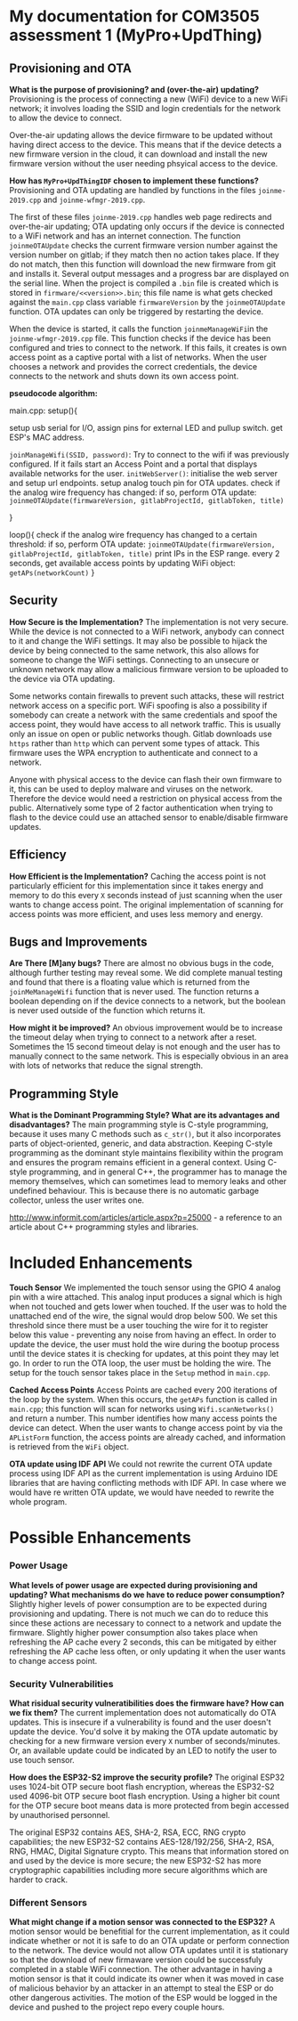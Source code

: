 # My documentation for COM3505 assessment 1 (MyPro+UpdThing)

## Provisioning and OTA

**What is the purpose of provisioning? and (over-the-air) updating?**
Provisioning is the process of connecting a new (WiFi) device to a new WiFi network; it involves loading the SSID and login credentials for the network to allow the device to connect.

Over-the-air updating allows the device firmware to be updated without having direct access to the device. This means that if the device detects a new firmware version in the cloud, it can download and install the new firmware version without the user needing phsyical access to the device.

**How has `MyPro+UpdThingIDF` chosen to implement these functions?**
Provisioning and OTA updating are handled by functions in the files `joinme-2019.cpp` and `joinme-wfmgr-2019.cpp`.

The first of these files `joinme-2019.cpp` handles web page redirects and over-the-air updating; OTA updating only occurs if the device is connected to a WiFi network and has an internet connection. The function `joinmeOTAUpdate` checks the current firmware version number against the version number on gitlab; if they match then no action takes place. If they do not match, then this function will download the new firmware from git and installs it. Several output messages and a progress bar are displayed on the serial line. When the project is compiled a `.bin` file is created which is stored in `firmware/<<version>>.bin`; this file name is what gets checked against the `main.cpp` class variable `firmwareVersion` by the `joinmeOTAUpdate` function. OTA updates can only be triggered by restarting the device.

When the device is started, it calls the function `joinmeManageWiFi`in the `joinme-wfmgr-2019.cpp` file. This function checks if the device has been configured and tries to connect to the network. If this fails, it creates is own access point as a captive portal with a list of networks. When the user chooses a network and provides the correct credentials, the device connects to the network and shuts down its own access point.

**pseudocode algorithm:**

main.cpp:
setup(){

setup usb serial for I/O, assign pins for external LED and pullup switch.
get ESP's MAC address.

`joinManageWifi(SSID, password)`: Try to connect to the wifi if was previously configured. If it fails start an Access Point and a portal that displays available networks for the user.
`initWebServer()`: initialise the web server and setup url endpoints.
setup analog touch pin for OTA updates.
check if the analog wire frequency has changed: if so, perform OTA update:
`joinmeOTAUpdate(firmwareVersion, gitlabProjectId, gitlabToken, title)`

}

loop(){
check if the analog wire frequency has changed to a certain threshold: if so, perform OTA update:
`joinmeOTAUpdate(firmwareVersion, gitlabProjectId, gitlabToken, title)`
print IPs in the ESP range.
every 2 seconds, get available access points by updating WiFi object: `getAPs(networkCount)`
}

## Security

**How Secure is the Implementation?**
The implementation is not very secure. While the device is not connected to a WiFi network, anybody can connect to it and change the WiFi settings. It may also be possible to hijack the device by being connected to the same network, this also allows for someone to change the WiFi settings. Connecting to an unsecure or unknown network may allow a malicious firmware version to be uploaded to the device via OTA updating.

Some networks contain firewalls to prevent such attacks, these will restrict network access on a specific port. WiFi spoofing is also a possibility if somebody can create a network with the same credentials and spoof the access point, they would have access to all network traffic. This is usually only an issue on open or public networks though. Gitlab downloads use `https` rather than `http` which can pervent some types of attack. This firmware uses the WPA encryption to authenticate and connect to a network.

Anyone with physical access to the device can flash their own firmware to it, this can be used to deploy malware and viruses on the network. Therefore the device would need a restriction on physical access from the public. Alternatively some type of 2 factor authentication when trying to flash to the device could use an attached sensor to enable/disable firmware updates.

## Efficiency

**How Efficient is the Implementation?**
Caching the access point is not particularly efficient for this implementation since it takes energy and memory to do this every `X` seconds instead of just scanning when the user wants to change access point. The original implementation of scanning for access points was more efficient, and uses less memory and energy.

## Bugs and Improvements

**Are There [M]any bugs?**
There are almost no obvious bugs in the code, although further testing may reveal some. We did complete manual testing and found that there is a floating value which is returned from the `joinMeManageWifi` function that is never used. The function returns a boolean depending on if the device connects to a network, but the boolean is never used outside of the function which returns it.

**How might it be improved?**
An obvious improvement would be to increase the timeout delay when trying to connect to a network after a reset. Sometimes the 15 second timeout delay is not enough and the user has to manually connect to the same network. This is especially obvious in an area with lots of networks that reduce the signal strength.

## Programming Style

**What is the Dominant Programming Style? What are its advantages and disadvantages?**
The main programming style is C-style programming, because it uses many C methods such as `c_str()`, but it also incorporates parts of object-oriented, generic, and data abstraction. Keeping C-style programming as the dominant style maintains flexibility within the program and ensures the program remains efficient in a general context. Using C-style programming, and in general C++, the programmer has to manage the memory themselves, which can sometimes lead to memory leaks and other undefined behaviour. This is because there is no automatic garbage collector, unless the user writes one.

http://www.informit.com/articles/article.aspx?p=25000 - a reference to an article about C++ programming styles and libraries.

# Included Enhancements

**Touch Sensor**
We implemented the touch sensor using the GPIO 4 analog pin with a wire attached. This analog input produces a signal which is high when not touched and gets lower when touched. If the user was to hold the unattached end of the wire, the signal would drop below 500. We set this threshold since there must be a user touching the wire for it to register below this value - preventing any noise from having an effect. In order to update the device, the user must hold the wire during the bootup process until the device states it is checking for updates, at this point they may let go. In order to run the OTA loop, the user must be holding the wire. The setup for the touch sensor takes place in the `Setup` method in `main.cpp`.

**Cached Access Points**
Access Points are cached every 200 iterations of the loop by the system. When this occurs, the `getAPs` function is called in `main.cpp`; this function will scan for networks using `Wifi.scanNetworks()` and return a number. This number identifies how many access points the device can detect. When the user wants to change access point by via the `APListForm` function, the access points are already cached, and information is retrieved from the `WiFi` object.

**OTA update using IDF API**
We could not rewrite the current OTA update process using IDF API as the current implementation is using Arduino IDE libraries that are having conflicting methods with IDF API. In case where we would have re written OTA update, we would have needed to rewrite the whole program.

# Possible Enhancements

### Power Usage

**What levels of power usage are expected during provisioning and updating? What mechanisms do we have to reduce power consumption?**
Slightly higher levels of power consumption are to be expected during provisioning and updating. There is not much we can do to reduce this since these actions are necessary to connect to a network and update the firmware. Slightly higher power consumption also takes place when refreshing the AP cache every 2 seconds, this can be mitigated by either refreshing the AP cache less often, or only updating it when the user wants to change access point.

### Security Vulnerabilities

**What risidual security vulneratibilities does the firmware have? How can we fix them?**
The current implementation does not automatically do OTA updates. This is insecure if a vulnerability is found and the user doesn't update the device. You'd solve it by making the OTA update automatic by checking for a new firmware version every `X` number of seconds/minutes. Or, an available update could be indicated by an LED to notify the user to use touch sensor.

**How does the ESP32-S2 improve the security profile?**
The original ESP32 uses 1024-bit OTP secure boot flash encryption, whereas the ESP32-S2 used 4096-bit OTP secure boot flash encryption. Using a higher bit count for the OTP secure boot means data is more protected from begin accessed by unauthorised personnel.

The original ESP32 contains AES, SHA-2, RSA, ECC, RNG crypto capabilities; the new ESP32-S2 contains AES-128/192/256, SHA-2, RSA, RNG, HMAC, Digital Signature crypto. This means that information stored on and used by the device is more secure; the new ESP32-S2 has more cryptographic capabilities including more secure algorithms which are harder to crack.

### Different Sensors

**What might change if a motion sensor was connected to the ESP32?**
A motion sensor would be benefitial for the current implementation, as it could indicate whether or not it is safe to do an OTA update or perform connection to the network. The device would not allow OTA updates until it is stationary so that the download of new firmaware version could be successfuly completed in a stable WiFi connection.
The other advantage in having a motion sensor is that it could indicate its owner when it was moved in case of malicious behavior by an attacker in an attempt to steal the ESP or do other dangerous activities. The motion of the ESP would be logged in the device and pushed to the project repo every couple hours.
